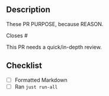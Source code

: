 ## Description

These PR PURPOSE, because REASON.

Closes #

<!-- Please delete as appropriate: -->
This PR needs a quick/in-depth review.

## Checklist

- [ ] Formatted Markdown
- [ ] Ran `just run-all`
